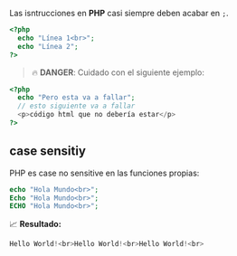 Las isntrucciones en **PHP** casi siempre deben acabar en `;`.

```php
<?php
  echo "Línea 1<br>";
  echo "Línea 2";
?>
```

> 🔥 **DANGER**: Cuidado con el siguiente ejemplo:

```php
<?php
  echo "Pero esta va a fallar";
  // esto siguiente va a fallar
  <p>código html que no debería estar</p>
?>
```

## case sensitiy

PHP es case no sensitive en las funciones propias:

```php
echo "Hola Mundo<br>";
Echo "Hola Mundo<br>";
ECHO "Hola Mundo<br>";
```

📈 **Resultado:**

```php
Hello World!<br>Hello World!<br>Hello World!<br>
```

